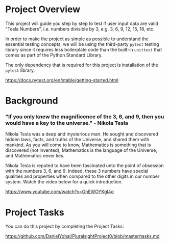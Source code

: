 # Project Overview

This project will guide you step by step to test if user input data are valid "Tesla Numbers", i.e. numbers divisible by 3, e.g. 3, 6, 9, 12, 15, 18, etc.

In order to make the project as simple as possible to understand the essential testing concepts, we will be using the third-party `pytest` testing library since it requires less boilerplate code than the built-in `unittest` that comes as part of the Python Standard Library. 

The only dependency that is required for this project is installation of the `pytest` library.

https://docs.pytest.org/en/stable/getting-started.html

# Background

### "If you only knew the magnificence of the 3, 6, and 9, then you would have a key to the universe." - Nikola Tesla

Nikola Tesla was a deep and mysterious man. He sought and discovered hidden laws, facts, and truths of the Universe, and shared them with mankind. As you will come to know, Mathematics is something that is discovered (not invented), Mathematics is the language of the Universe, and Mathematics never lies.  

Nikola Tesla is reputed to have been fascinated unto the point of obsession with the numbers 3, 6, and 9. Indeed, these 3 numbers have special qualities and properties when compared to the other digits in our number system. Watch the video below for a quick introduction.

https://www.youtube.com/watch?v=GnEWOYKgI4o

# Project Tasks
You can do this project by completing the Project Tasks:

https://github.com/DanielYohai/PluralsightProject0/blob/master/tasks.md


